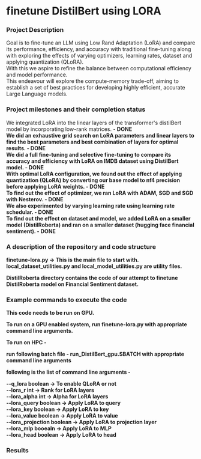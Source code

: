 # finetune DistilBert using LORA

<h3> Project Description </h3>
Goal is to fine-tune an LLM using Low Rand Adaptation (LoRA) and compare its performance, efficiency, and accuracy with traditional fine-tuning along with exploring the effects of varying optimizers, learning rates, dataset and applying quantization (QLoRA). <br>
With this we aspire to refine the balance between computational efficiency and model performance. <br> 
This endeavour will explore the compute-memory trade-off, aiming to establish a set of best practices for developing highly efficient, accurate Large Language models. 


<h3> Project milestones and their completion status </h3>

We integrated LoRA into the linear layers of the transformer's distilBert model by incorporating low-rank matrices. - <b>DONE<b> <br>
We did an exhaustive grid search on LoRA parameters and linear layers to find the best parameters and best combination of layers for optimal results. - <b>DONE<b> <br>
We did a full fine-tuning and selective fine-tuning to compare its accuracy and efficiency with LoRA on IMDB dataset using DistilBert model. - <b>DONE<b> <br>
With optimal LoRA configuration, we found out the effect of applying quantization (QLoRA) by converting our base model to nf4 precision before applying LoRA weights. - <b>DONE<b> <br>
To find out the effect of optimizer, we ran LoRA with ADAM, SGD and SGD with Nesterov. - <b>DONE<b> <br>
We also experimented by varying learning rate using learning rate schedular. - <b>DONE<b> <br>
To find out the effect on dataset and model, we added LoRA on a smaller model (DistilRoberta) and ran on a smaller dataset (hugging face financial sentiment). - <b>DONE<b> <br>


<h3> A description of the repository and code structure </h3>

finetune-lora.py -> This is the main file to start with.  <br>
local_dataset_utilities.py and local_model_utilities.py are utility files. <br>

DistilRoberta directory contains the code of our attempt to finetune DistilRoberta model on Financial Sentiment dataset.

<h3> Example commands to execute the code        </h3>

This code needs to be run on GPU.  <br>

To run on a GPU enabled system, run finetune-lora.py with appropriate command line arguments. <br>

To run on HPC - <br>

run following batch file - run_DistilBert_gpu.SBATCH with appropriate command line arguments <br>

following is the list of command line arguments - <br>

--q_lora boolean -> To enable QLoRA or not <br>
--lora_r int     -> Rank for LoRA layers <br>
--lora_alpha int  -> Alpha for LoRA layers <br>
--lora_query boolean ->  Apply LoRA to query <br>
--lora_key  boolean  ->  Apply LoRA to key <br>
--lora_value boolean -> Apply LoRA to value <br>
--lora_projection boolean -> Apply LoRA to projection layer <br>
--lora_mlp booealn -> Apply LoRA to MLP <br>
--lora_head boolean -> Apply LoRA to head <br>



<h3> Results  </h3>